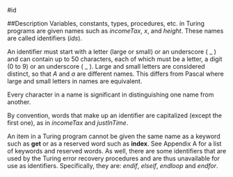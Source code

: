 
#id

##Description
Variables, constants, types, procedures, etc. in Turing programs are given names such as _incomeTax_, _x_, and _height_. These names are called identifiers (_ids_).

An identifier must start with a letter (large or small) or an underscore ( _ ) and can contain up to 50 characters, each of which must be a letter, a digit (0 to 9) or an underscore ( _ ). Large and small letters are considered distinct, so that _A_ and _a_ are different names. This differs from Pascal  where large and small letters in names are equivalent.

Every character in a name is significant in distinguishing one name from another.

By convention, words that make up an identifier are capitalized (except the first one), as in _incomeTax_ and _justInTime_.

An item in a Turing program cannot be given the same name as a keyword such as **get** or as a reserved word such as **index**. See Appendix A for a list of keywords and reserved words. As well, there are some identifiers that are used by the Turing error recovery procedures and are thus unavailable for use as identifiers. Specifically, they are: _endif_, _elseif_, _endloop_ and _endfor_.

